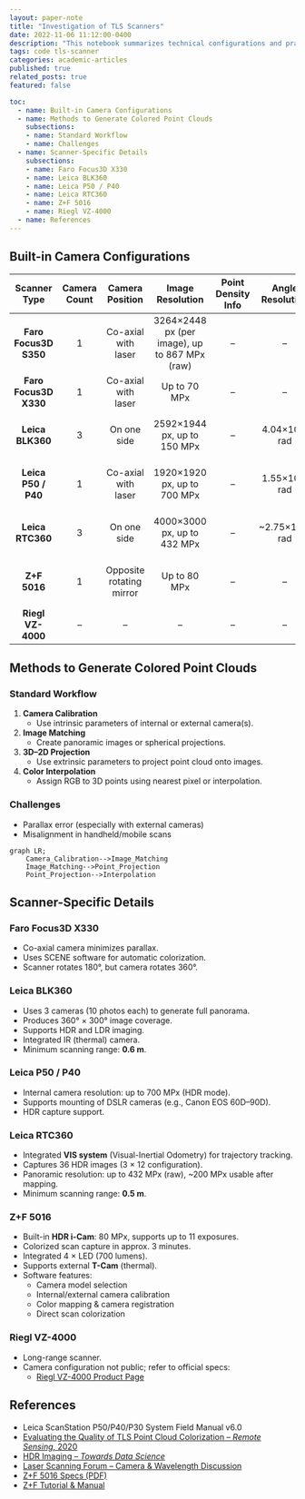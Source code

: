 ```yaml
---
layout: paper-note
title: "Investigation of TLS Scanners"
date: 2022-11-06 11:12:00-0400
description: "This notebook summarizes technical configurations and practical insights into various terrestrial laser scanning (TLS) scanners and their built-in imaging systems, with a focus on point cloud colorization techniques."
tags: code tls-scanner
categories: academic-articles
published: true
related_posts: true
featured: false

toc:
  - name: Built-in Camera Configurations
  - name: Methods to Generate Colored Point Clouds
    subsections:
    - name: Standard Workflow
    - name: Challenges
  - name: Scanner-Specific Details
    subsections:
    - name: Faro Focus3D X330
    - name: Leica BLK360
    - name: Leica P50 / P40
    - name: Leica RTC360
    - name: Z+F 5016
    - name: Riegl VZ-4000
  - name: References
---
```


## Built-in Camera Configurations

|     Scanner Type      | Camera Count | Camera Position | Image Resolution | Point Density Info | Angle Resolution | Software | Notes |
|:---------------------:| :----------: | :--------------:| :---------------: | :-----------------:| :---------------:| :-------:| :----:|
| **Faro Focus3D S350** | 1 | Co-axial with laser | 3264×2448 px (per image), up to 867 MPx (raw) | – | – | Faro Scene | – |
| **Faro Focus3D X330** | 1 | Co-axial with laser | Up to 70 MPx | – | – | Faro Scene | – |
|   **Leica BLK360**    | 3 | On one side | 2592×1944 px, up to 150 MPx | – | 4.04×10⁻⁴ rad | Cyclone REGISTER 360, Cyclone | 3 flash lights |
|  **Leica P50 / P40**  | 1 | Co-axial with laser | 1920×1920 px, up to 700 MPx | – | 1.55×10⁻⁴ rad | Cyclone REGISTER 360, Cyclone | External camera supported |
|   **Leica RTC360**    | 3 | On one side | 4000×3000 px, up to 432 MPx | – | ~2.75×10⁻⁴ rad | Cyclone REGISTER 360, Cyclone | Full dome HDR capture |
|     **Z+F 5016**      | 1 | Opposite rotating mirror | Up to 80 MPx | – | – | Z+F LaserControl | 4 LED lights, HDR i-Cam |
|   **Riegl VZ-4000**   | – | – | – | – | – | RiSCAN PRO | See official specs |

## Methods to Generate Colored Point Clouds
### Standard Workflow
1. **Camera Calibration**
   - Use intrinsic parameters of internal or external camera(s).
2. **Image Matching**
   - Create panoramic images or spherical projections.
3. **3D–2D Projection**
   - Use extrinsic parameters to project point cloud onto images.
4. **Color Interpolation**
   - Assign RGB to 3D points using nearest pixel or interpolation.
### Challenges
- Parallax error (especially with external cameras)
- Misalignment in handheld/mobile scans

```mermaid
graph LR;
    Camera_Calibration-->Image_Matching
    Image_Matching-->Point_Projection
    Point_Projection-->Interpolation
```

## Scanner-Specific Details
### Faro Focus3D X330
- Co-axial camera minimizes parallax.
- Uses SCENE software for automatic colorization.
- Scanner rotates 180°, but camera rotates 360°.
### Leica BLK360
- Uses 3 cameras (10 photos each) to generate full panorama.
- Produces 360° × 300° image coverage.
- Supports HDR and LDR imaging.
- Integrated IR (thermal) camera.
- Minimum scanning range: **0.6 m**.
### Leica P50 / P40
- Internal camera resolution: up to 700 MPx (HDR mode).
- Supports mounting of DSLR cameras (e.g., Canon EOS 60D–90D).
- HDR capture support.
### Leica RTC360
- Integrated **VIS system** (Visual-Inertial Odometry) for trajectory tracking.
- Captures 36 HDR images (3 × 12 configuration).
- Panoramic resolution: up to 432 MPx (raw), ~200 MPx usable after mapping.
- Minimum scanning range: **0.5 m**.
### Z+F 5016
- Built-in **HDR i-Cam**: 80 MPx, supports up to 11 exposures.
- Colorized scan capture in approx. 3 minutes.
- Integrated 4 × LED (700 lumens).
- Supports external **T-Cam** (thermal).
- Software features:
  - Camera model selection
  - Internal/external camera calibration
  - Color mapping & camera registration
  - Direct scan colorization
### Riegl VZ-4000
- Long-range scanner.
- Camera configuration not public; refer to official specs:
  - [Riegl VZ-4000 Product Page](http://www.riegl.com/nc/products/terrestrial-scanning/produktdetail/product/scanner/30/)

## References
- Leica ScanStation P50/P40/P30 System Field Manual v6.0  
- [Evaluating the Quality of TLS Point Cloud Colorization – *Remote Sensing*, 2020](https://www.mdpi.com/2072-4292/12/17/2748)  
- [HDR Imaging – *Towards Data Science*](https://towardsdatascience.com/hdr-imaging-what-is-an-hdr-image-anyway-bdf05985492c)  
- [Laser Scanning Forum – Camera & Wavelength Discussion](https://mail.laserscanningforum.com/forum/viewtopic.php?t=8817)  
- [Z+F 5016 Specs (PDF)](https://positics.fr/wp-content/uploads/2020/07/5016-Spec-techniques.pdf)  
- [Z+F Tutorial & Manual](https://gmv.cast.uark.edu/scanning/)
